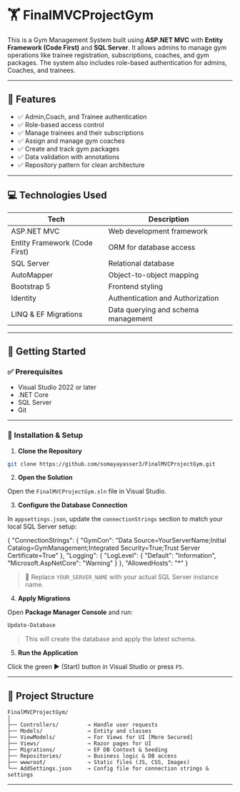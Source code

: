 
# 🏋️ FinalMVCProjectGym

This is a Gym Management System built using **ASP.NET MVC** with **Entity Framework (Code First)** and **SQL Server**. It allows admins to manage gym operations like trainee registration, subscriptions, coaches, and gym packages. The system also includes role-based authentication for admins, Coaches, and trainees.

---

## 📌 Features

- ✅ Admin,Coach, and Trainee authentication
- ✅ Role-based access control
- ✅ Manage trainees and their subscriptions
- ✅ Assign and manage gym coaches
- ✅ Create and track gym packages
- ✅ Data validation with annotations
- ✅ Repository pattern for clean architecture

---

## 💻 Technologies Used

| Tech                     | Description                                 |
|--------------------------|---------------------------------------------|
| ASP.NET MVC              | Web development framework                   |
| Entity Framework (Code First) | ORM for database access             |
| SQL Server               | Relational database                         |
| AutoMapper               | Object-to-object mapping                    |
| Bootstrap 5              | Frontend styling                            |
| Identity                 | Authentication and Authorization            |
| LINQ & EF Migrations     | Data querying and schema management         |

---

## 🚀 Getting Started

### ✅ Prerequisites

- Visual Studio 2022 or later
- .NET Core
- SQL Server 
- Git

---

### 🧰 Installation & Setup

1. **Clone the Repository**

```bash
git clone https://github.com/somayayasser3/FinalMVCProjectGym.git
```

2. **Open the Solution**

Open the `FinalMVCProjectGym.sln` file in Visual Studio.

3. **Configure the Database Connection**

In `appsettings.json`, update the `connectionStrings` section to match your local SQL Server setup:

{
  "ConnectionStrings": {
    "GymCon": "Data Source=YourServerName;Initial Catalog=GymManagement;Integrated Security=True;Trust Server Certificate=True"
  },
    "Logging": {
      "LogLevel": {
        "Default": "Information",
        "Microsoft.AspNetCore": "Warning"
      }
    },
    "AllowedHosts": "*"
  }

> 🔁 Replace `YOUR_SERVER_NAME` with your actual SQL Server instance name.

4. **Apply Migrations**

Open **Package Manager Console** and run:

```powershell
Update-Database
```

> This will create the database and apply the latest schema.

5. **Run the Application**

Click the green ▶️ (Start) button in Visual Studio or press `F5`.

---

## 📂 Project Structure

```
FinalMVCProjectGym/
│
├── Controllers/         → Handle user requests
├── Models/              → Entity and classes
├── ViewModels/          → For Views for UI [More Secured]
├── Views/               → Razor pages for UI
├── Migrations/          → EF DB Context & Seeding
├── Repositories/        → Business logic & DB access
├── wwwroot/             → Static files (JS, CSS, Images)
└── AddSettings.json     → Config file for connection strings & settings
```

---

